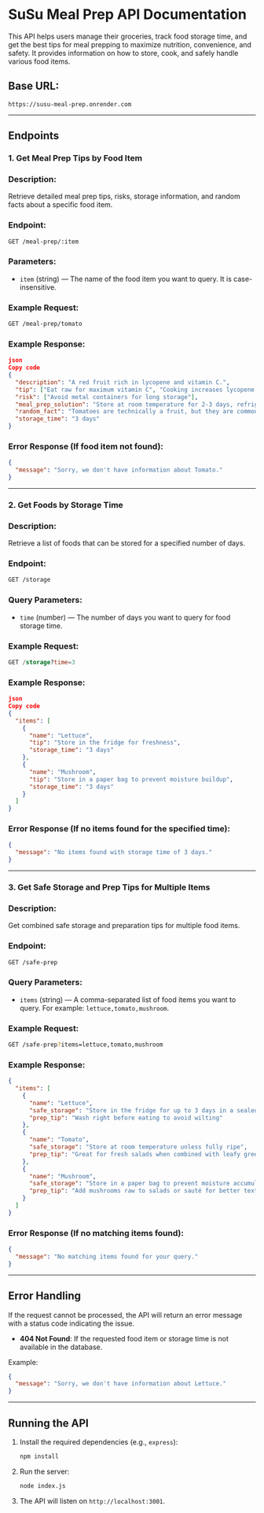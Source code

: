 # SuSu Meal Prep API Documentation

This API helps users manage their groceries, track food storage time, and get the best tips for meal prepping to maximize nutrition, convenience, and safety. It provides information on how to store, cook, and safely handle various food items.

## Base URL:

```arduino
https://susu-meal-prep.onrender.com

```

---

## Endpoints

### 1. **Get Meal Prep Tips by Food Item**

### Description:

Retrieve detailed meal prep tips, risks, storage information, and random facts about a specific food item.

### Endpoint:

```bash
GET /meal-prep/:item

```

### Parameters:

- `item` (string) — The name of the food item you want to query. It is case-insensitive.

### Example Request:

```bash
GET /meal-prep/tomato

```

### Example Response:

```json
json
Copy code
{
  "description": "A red fruit rich in lycopene and vitamin C.",
  "tip": ["Eat raw for maximum vitamin C", "Cooking increases lycopene availability"],
  "risk": ["Avoid metal containers for long storage"],
  "meal_prep_solution": "Store at room temperature for 2-3 days, refrigerate when ripe",
  "random_fact": "Tomatoes are technically a fruit, but they are commonly used as vegetables.",
  "storage_time": "3 days"
}

```

### Error Response (If food item not found):

```json
{
  "message": "Sorry, we don't have information about Tomato."
}

```

---

### 2. **Get Foods by Storage Time**

### Description:

Retrieve a list of foods that can be stored for a specified number of days.

### Endpoint:

```bash
GET /storage

```

### Query Parameters:

- `time` (number) — The number of days you want to query for food storage time.

### Example Request:

```sql
GET /storage?time=3

```

### Example Response:

```json
json
Copy code
{
  "items": [
    {
      "name": "Lettuce",
      "tip": "Store in the fridge for freshness",
      "storage_time": "3 days"
    },
    {
      "name": "Mushroom",
      "tip": "Store in a paper bag to prevent moisture buildup",
      "storage_time": "3 days"
    }
  ]
}

```

### Error Response (If no items found for the specified time):

```json
{
  "message": "No items found with storage time of 3 days."
}

```

---

### 3. **Get Safe Storage and Prep Tips for Multiple Items**

### Description:

Get combined safe storage and preparation tips for multiple food items.

### Endpoint:

```bash
GET /safe-prep

```

### Query Parameters:

- `items` (string) — A comma-separated list of food items you want to query. For example: `lettuce,tomato,mushroom`.

### Example Request:

```bash
GET /safe-prep?items=lettuce,tomato,mushroom

```

### Example Response:

```json
{
  "items": [
    {
      "name": "Lettuce",
      "safe_storage": "Store in the fridge for up to 3 days in a sealed container",
      "prep_tip": "Wash right before eating to avoid wilting"
    },
    {
      "name": "Tomato",
      "safe_storage": "Store at room temperature unless fully ripe",
      "prep_tip": "Great for fresh salads when combined with leafy greens"
    },
    {
      "name": "Mushroom",
      "safe_storage": "Store in a paper bag to prevent moisture accumulation",
      "prep_tip": "Add mushrooms raw to salads or sauté for better texture"
    }
  ]
}

```

### Error Response (If no matching items found):

```json
{
  "message": "No matching items found for your query."
}

```

---

## Error Handling

If the request cannot be processed, the API will return an error message with a status code indicating the issue.

- **404 Not Found**: If the requested food item or storage time is not available in the database.

Example:

```json
{
  "message": "Sorry, we don't have information about Lettuce."
}

```

---

## Running the API

1. Install the required dependencies (e.g., `express`):
    
    ```bash
    npm install
    
    ```
    
2. Run the server:
    
    ```bash
    node index.js
    
    ```
    
3. The API will listen on `http://localhost:3001`.